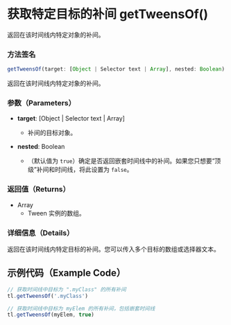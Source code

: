 # 获取特定目标的补间 getTweensOf()

返回在该时间线内特定对象的补间。

### 方法签名

```typescript
getTweensOf(target: [Object | Selector text | Array], nested: Boolean): Array
```

返回在该时间线内特定对象的补间。

### 参数（Parameters）

- **target**: [Object | Selector text | Array]

  - 补间的目标对象。

- **nested**: Boolean
  - （默认值为 `true`）确定是否返回嵌套时间线中的补间。如果您只想要“顶级”补间和时间线，将此设置为 `false`。

### 返回值（Returns）

- Array
  - Tween 实例的数组。

### 详细信息（Details）

返回在该时间线内特定目标的补间。您可以传入多个目标的数组或选择器文本。

## 示例代码（Example Code）

```javascript
// 获取时间线中目标为 ".myClass" 的所有补间
tl.getTweensOf('.myClass')

// 获取时间线中目标为 myElem 的所有补间，包括嵌套时间线
tl.getTweensOf(myElem, true)
```
